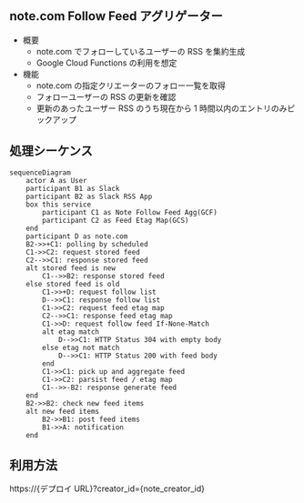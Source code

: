 ## note.com Follow Feed アグリゲーター

-   概要
    -   note.com でフォローしているユーザーの RSS を集約生成
    -   Google Cloud Functions の利用を想定
-   機能
    -   note.com の指定クリエーターのフォロー一覧を取得
    -   フォローユーザーの RSS の更新を確認
    -   更新のあったユーザー RSS のうち現在から 1 時間以内のエントリのみピックアップ

## 処理シーケンス

```mermaid
sequenceDiagram
	actor A as User
	participant B1 as Slack
	participant B2 as Slack RSS App
	box this service
		participant C1 as Note Follow Feed Agg(GCF)
		participant C2 as Feed Etag Map(GCS)
	end
	participant D as note.com
	B2->>+C1: polling by scheduled
	C1->>C2: request stored feed
	C2-->>C1: response stored feed
	alt stored feed is new
		C1-->>B2: response stored feed
	else stored feed is old
		C1->>+D: request follow list
		D-->>C1: response follow list
		C1->>C2: request feed etag map
		C2-->>C1: response feed etag map
		C1->>D: request follow feed If-None-Match
		alt etag match
			D-->>C1: HTTP Status 304 with empty body
		else etag not match
			D-->>C1: HTTP Status 200 with feed body
		end
		C1->>C1: pick up and aggregate feed
		C1->>C2: parsist feed / etag map
		C1-->>-B2: response generate feed
	end
	B2->>B2: check new feed items
	alt new feed items
		B2->>B1: post feed items
		B1->>A: notification
	end

```

## 利用方法

https://{デプロイ URL}?creator_id={note_creator_id}
